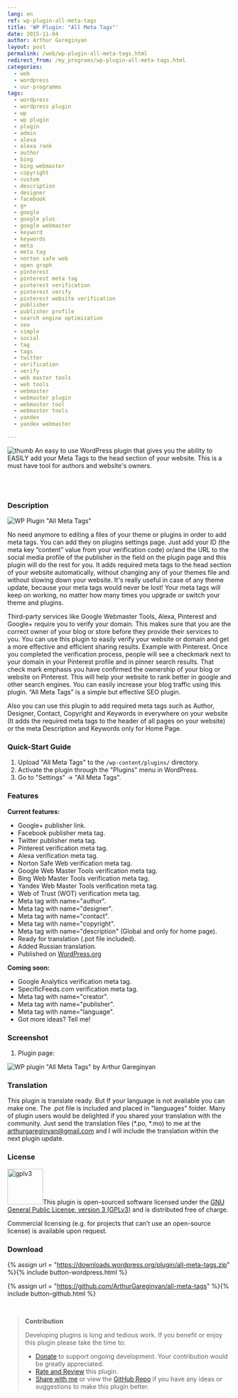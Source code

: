 ```yaml
---
lang: en
ref: wp-plugin-all-meta-tags
title: 'WP Plugin: "All Meta Tags"'
date: 2015-11-04
author: Arthur Gareginyan
layout: post
permalink: /web/wp-plugin-all-meta-tags.html
redirect_from: /my_programs/wp-plugin-all-meta-tags.html
categories:
  - web
  - wordpress
  - our-programms
tags:
  - wordpress
  - wordpress plugin
  - wp
  - wp plugin
  - plugin
  - admin
  - alexa
  - alexa rank
  - author
  - bing
  - bing webmaster
  - copyright
  - custom
  - description
  - designer
  - facebook
  - g+
  - google
  - google plus
  - google webmaster
  - keyword
  - keywords
  - meta
  - meta tag
  - norton safe web
  - open graph
  - pinterest
  - pinterest meta tag
  - pinterest verification
  - pinterest verify
  - pinterest website verification
  - publisher
  - publisher profile
  - search engine optimization
  - seo
  - simple
  - social
  - tag
  - tags
  - twitter
  - verification
  - verify
  - web master tools
  - web tools
  - webmaster
  - webmaster plugin
  - webmaster tool
  - webmaster tools
  - yandex
  - yandex webmaster

---
```


![thumb](/images/all-meta-tags/icon.png)
An easy to use WordPress plugin that gives you the ability to EASILY add your Meta Tags to the head section of your website. This is a must have tool for authors and website's owners.

<br><br>

### Description

<img src="/images/all-meta-tags/banner.png" alt="WP Plugin &quot;All Meta Tags&quot;" />

No need anymore to editing a files of your theme or plugins in order to add meta tags. You can add they on plugins settings page. Just add your ID (the meta key “content” value from your verification code) or/and the URL to the social media profile of the publisher in the field on the plugin page and this plugin will do the rest for you. It adds required meta tags to the head section of your website automatically, without changing any of your themes file and without slowing down your website. It's really useful in case of any theme update, because your meta tags would never be lost! Your meta tags will keep on working, no matter how many times you upgrade or switch your theme and plugins.

Third-party services like Google Webmaster Tools, Alexa, Pinterest and Google+ require you to verify your domain. This makes sure that you are the correct owner of your blog or store before they provide their services to you. You can use this plugin to easily verify your website or domain and get a more effective and efficient sharing results. Example with Pinterest. Once you completed the verification process, people will see a checkmark next to your domain in your Pinterest profile and in pinner search results. That check mark emphasis you have confirmed the ownership of your blog or website on Pinterest. This will help your website to rank better in google and other search engines. You can easily increase your blog traffic using this plugin. “All Meta Tags” is a simple but effective SEO plugin.

Also you can use this plugin to add required meta tags such as Author, Designer, Contact, Copyright and Keywords in everywhere on your website (It adds the required meta tags to the header of all pages on your website) or the meta Description and Keywords only for Home Page.


### Quick-Start Guide

1. Upload "All Meta Tags" to the `/wp-content/plugins/` directory.
2. Activate the plugin through the "Plugins" menu in WordPress.
3. Go to "Settings" → "All Meta Tags".


### Features

**Current features:**

* Google+ publisher link.
* Facebook publisher meta tag.
* Twitter publisher meta tag.
* Pinterest verification meta tag.
* Alexa verification meta tag.
* Norton Safe Web verification meta tag.
* Google Web Master Tools verification meta tag.
* Bing Web Master Tools verification meta tag.
* Yandex Web Master Tools verification meta tag.
* Web of Trust (WOT) verification meta tag.
* Meta tag with name="author".
* Meta tag with name="designer".
* Meta tag with name="contact".
* Meta tag with name="copyright".
* Meta tag with name="description" (Global and only for home page).
* Ready for translation (.pot file included).
* Added Russian translation.
* Published on [WordPress.org](http://wordpess.org/)

**Coming soon:**

* Google Analytics verification meta tag.
* SpecificFeeds.com verification meta tag.
* Meta tag with name="creator".
* Meta tag with name="publisher".
* Meta tag with name="language".
* Got more ideas? Tell me!


### Screenshot

1. Plugin page:
<img src="/images/all-meta-tags/screenshot-1.png" alt="WP plugin &quot;All Meta Tags&quot; by Arthur Gareginyan" />



### Translation

This plugin is translate ready. But If your language is not available you can make one. The .pot file is included and placed in "languages" folder. Many of plugin users would be delighted if you shared your translation with the community. Just send the translation files (*.po, *.mo) to me at the arthurgareginyan@gmail.com and I will include the translation within the next plugin update.


### License

<img src="/images/gplv3.png" alt="gplv3" width="80" class="alignleft" style="border:none;" />This plugin is open-sourced software licensed under the <a href="http://www.gnu.org/licenses/gpl-3.0.html" title="GPLv3" target="_blank">GNU General Public License, version 3 (GPLv3)</a> and is distributed free of charge.

Commercial licensing (e.g. for projects that can’t use an open-source license) is available upon request.


### Download

{% assign url = "https://downloads.wordpress.org/plugin/all-meta-tags.zip" %}{% include button-wordpress.html %}

{% assign url = "https://github.com/ArthurGareginyan/all-meta-tags" %}{% include button-github.html %}


<br>

>**Contribution**
>
>Developing plugins is long and tedious work. If you benefit or enjoy this plugin please take the time to:
>
>* [Donate](http://www.arthurgareginyan.com/donate.html) to support ongoing development. Your contribution would be greatly appreciated.
>* [Rate and Review](https://wordpress.org/support/view/plugin-reviews/all-meta-tags?rate=5#postform) this plugin.
>* [Share with me](mailto:arthurgareginyan@gmail.com) or view the [GitHub Repo](https://github.com/ArthurGareginyan/all-meta-tags) if you have any ideas or suggestions to make this plugin better.